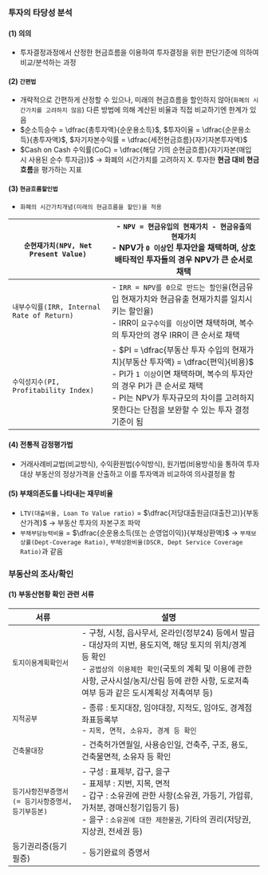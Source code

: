 
### 투자의 타당성 분석
#### (1) 의의
- 투자결정과정에서 산정한 현금흐름을 이용하여 투자결정을 위한 판단기준에 의하여 비교/분석하는 과정
#### (2) `간편법`
- 개략적으로 간편하게 산정할 수 있으나, 미래의 현금흐름을 할인하지 않아(`화폐의 시간가치를 고려하지 않음`) 다른 방법에 의해 계산된 비율과 직접 비교하기엔 한계가 있음
- $순소득승수 = \dfrac{총투자액}{순운용소득}$, $투자이율 = \dfrac{순운용소득}{총투자액}$, $자기자본수익률 = \dfrac{세전현금흐름}{자기자본투자액}$
- $Cash on Cash 수익률(CoC) = \dfrac{해당 기의 순현금흐름}{자기자본(매입 시 사용된 순수 투자금)}$ 
  -> 화폐의 시간가치를 고려하지 X. 투자한 **현금 대비 현금흐름**을 평가하는 지표
#### (3) `현금흐름할인법`
- `화폐의 시간가치개념(미래의 현금흐름을 할인)을 적용`

| `순현재가치(NPV, Net Present Value)`       | - `NPV = 현금유입의 현재가치 - 현금유출의 현재가치`<br>- NPV가 `0 이상`인 투자안을 채택하며, 상호배타적인 투자들의 경우 NPV가 큰 순서로 채택                                                                            |
| ------------------------------------- | ---------------------------------------------------------------------------------------------------------------------------------------------------------------------- |
| `내부수익률(IRR, Internal Rate of Return)` | - `IRR = NPV를 0으로 만드는 할인율`(현금유입 현재가치와 현금유출 현재가치를 일치시키는 할인율)<br>- IRR이 `요구수익률 이상`이면 채택하며, 복수의 투자안의 경우 IRR이 큰 순서로 채택                                                     |
| `수익성지수(PI, Profitability Index)`      | - $PI = \dfrac{부동산 투자 수입의 현재가치}{부동산 투자액} = \dfrac{편익}{비용}$ <br>- PI가 `1 이상`이면 채택하며, 복수의 투자안의 경우 PI가 큰 순서로 채택<br>- PI는 NPV가 투자규모의 차이를 고려하지 못한다는 단점을 보완할 수 있는 투자 결정기준이 됨 |

#### (4) 전통적 감정평가법
- 거래사례비교법(비교방식), 수익환원법(수익방식), 원가법(비용방식)을 통하여 투자대상 부동산의 정상가격을 산출하고 이를 투자액과 비교하여 의사결정을 함
#### (5) 부채의존도를 나타내는 재무비율
- `LTV(대출비율, Loan To Value ratio)` = $\dfrac{저당대출원금(대출잔고)}{부동산가격}$ 
  -> 부동산 투자의 자본구조 파악
- `부채부담능력비율` = $\dfrac{순운용소득(또는 순영업이익)}{부채상환액}$
  -> `부채보상률(Dept-Coverage Ratio)`, `부채상환비율(DSCR, Dept Service Coverage Ratio)`과 같음
  
### 부동산의 조사/확인
#### (1) 부동산현황 확인 관련 서류

| 서류                            | 설명                                                                                                                                                             |
| ----------------------------- | -------------------------------------------------------------------------------------------------------------------------------------------------------------- |
| `토지이용계획확인서`                   | - 구청, 시청, 읍사무서, 온라인(정부24) 등에서 발급<br>- 대상자의 지번, 용도지역, 해당 토지의 위치/경계 등 확인<br>- `공법상의 이용제한 확인`(국토의 계획 및 이용에 관한 사항, 군사시설/농지/산림 등에 관한 사항, 도로저촉여부 등과 같은 도시계획상 저촉여부 등) |
| `지적공부`                        | - 종류 : 토지대장, 임야대장, 지적도, 임야도, 경계점좌표등록부<br>- `지목, 면적, 소유자, 경계 등 확인`                                                                                              |
| `건축물대장`                       | - 건축허가연월일, 사용승인일, 건축주, 구조, 용도, 건축물면적, 소유자 등 확인                                                                                                                 |
| `등기사항전부증명서(= 등기사항증명서, 등기부등본)` | - 구성 : 표제부, 갑구, 을구<br>    - 표제부 : 지번, 지목, 면적<br>    - 갑구 : 소유권에 관한 사항(소유권, 가등기, 가압류, 가처분, 경매신청기입등기 등)<br>    - 을구 : `소유권에 대한 제한물권`, 기타의 권리(저당권, 지상권, 전세권 등)    |
| 등기권리증(등기필증)                   | - 등기완료의 증명서                                                                                                                                                    |



